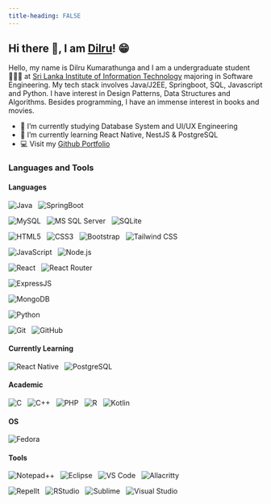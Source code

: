 ```yaml
---
title-heading: FALSE
---
```

<style>
h1 {
    display: none;
}

#hi-there--i-am-dilru- {
    font-size: 50px;
}
</style>

## Hi there 👋, I am [Dilru]()! 😁

Hello, my name is Dilru Kumarathunga and I am a undergraduate student👩🏽‍🎓 at [Sri Lanka Institute of Information Technology](https://www.sliit.lk/) majoring in Software Engineering. My tech stack involves Java/J2EE, Springboot, SQL, Javascript and Python. I have interest in Design Patterns, Data Structures and Algorithms. Besides programming, I have an immense interest in books and movies.

- 🔭 I’m currently studying Database System and UI/UX Engineering
- 🌱 I’m currently learning React Native, NestJS & PostgreSQL
- 💻 Visit my [Github Portfolio](https://github.com/DilruX10)
  
### Languages and Tools

#### Languages

![Java](https://img.shields.io/badge/Java-ED8B00?style=for-the-badge&logo=openjdk&logoColor=white)&nbsp;&nbsp;
![SpringBoot](https://img.shields.io/badge/Spring-6DB33F?style=for-the-badge&logo=spring&logoColor=white)&nbsp;&nbsp;

![MySQL](https://img.shields.io/badge/MySQL-005C84?style=for-the-badge&logo=mysql&logoColor=white)&nbsp;&nbsp;
![MS SQL Server](https://img.shields.io/badge/Microsoft_SQL_Server-CC2927?style=for-the-badge&logo=microsoft-sql-server&logoColor=white)&nbsp;&nbsp;
![SQLite](https://img.shields.io/badge/SQLite-07405E?style=for-the-badge&logo=sqlite&logoColor=white)&nbsp;&nbsp;

![HTML5](https://img.shields.io/badge/HTML5-E34F26?style=for-the-badge&logo=html5&logoColor=white)&nbsp;&nbsp;
![CSS3](https://img.shields.io/badge/CSS-239120?&style=for-the-badge&logo=css3&logoColor=white)&nbsp;&nbsp;
![Bootstrap](https://img.shields.io/badge/Bootstrap-563D7C?style=for-the-badge&logo=bootstrap&logoColor=white)&nbsp;&nbsp;
![Tailwind CSS](https://img.shields.io/badge/Tailwind_CSS-38B2AC?style=for-the-badge&logo=tailwind-css&logoColor=white)&nbsp;&nbsp;

![JavaScript](https://img.shields.io/badge/JavaScript-F7DF1E?style=for-the-badge&logo=javascript&logoColor=black)&nbsp;&nbsp;
![Node.js](https://img.shields.io/badge/Node.js-43853D?style=for-the-badge&logo=node.js&logoColor=white)&nbsp;&nbsp;

![React](https://img.shields.io/badge/React-20232A?style=for-the-badge&logo=react&logoColor=61DAFB)&nbsp;&nbsp;
![React Router](https://img.shields.io/badge/React_Router-CA4245?style=for-the-badge&logo=react-router&logoColor=white)&nbsp;&nbsp;

![ExpressJS](https://img.shields.io/badge/Express.js-404D59?style=for-the-badge)&nbsp;&nbsp;

![MongoDB](https://img.shields.io/badge/MongoDB-4EA94B?style=for-the-badge&logo=mongodb&logoColor=white)&nbsp;&nbsp;

![Python](https://img.shields.io/badge/Python-3776AB?style=for-the-badge&logo=python&logoColor=white)&nbsp;&nbsp;

![Git](https://img.shields.io/badge/-Git-black?style=for-the-badge&logo=appveyor)&nbsp;&nbsp;
![GitHub](https://img.shields.io/badge/-GitHub-black?style=for-the-badge&logo=appveyor)&nbsp;&nbsp;

#### Currently Learning

![React Native](https://img.shields.io/badge/React_Native-20232A?style=for-the-badge&logo=react&logoColor=61DAFB)&nbsp;&nbsp;
![PostgreSQL](https://img.shields.io/badge/PostgreSQL-316192?style=for-the-badge&logo=postgresql&logoColor=white)&nbsp;&nbsp;

#### Academic

![C](https://img.shields.io/badge/C-00599C?style=for-the-badge&logo=c&logoColor=white)&nbsp;&nbsp;
![C++](https://img.shields.io/badge/C%2B%2B-00599C?style=for-the-badge&logo=c%2B%2B&logoColor=white)&nbsp;&nbsp;
![PHP](https://img.shields.io/badge/PHP-777BB4?style=for-the-badge&logo=php&logoColor=white)&nbsp;&nbsp;
![R](https://img.shields.io/badge/R-276DC3?style=for-the-badge&logo=r&logoColor=white)&nbsp;&nbsp;
![Kotlin](https://img.shields.io/badge/Kotlin-0095D5?&style=for-the-badge&logo=kotlin&logoColor=white)&nbsp;&nbsp;

#### OS

![Fedora](https://img.shields.io/badge/Fedora-294172?style=for-the-badge&logo=fedora&logoColor=white)&nbsp;&nbsp;

#### Tools

![Notepad++](https://img.shields.io/badge/Notepad++-90E59A.svg?style=for-the-badge&logo=notepad%2B%2B&logoColor=black)&nbsp;&nbsp;
![Eclipse](https://img.shields.io/badge/Eclipse-2C2255?style=for-the-badge&logo=eclipse&logoColor=white)&nbsp;&nbsp;
![VS Code](https://img.shields.io/badge/Visual_Studio_Code-0078D4?style=for-the-badge&logo=visual%20studio%20code&logoColor=white)&nbsp;&nbsp;
![Allacritty](https://img.shields.io/badge/alacritty-F46D01?style=for-the-badge&logo=alacritty&logoColor=white)&nbsp;&nbsp;

![RepelIt](https://img.shields.io/badge/replit-667881?style=for-the-badge&logo=replit&logoColor=white)&nbsp;&nbsp;
![RStudio](https://img.shields.io/badge/RStudio-75AADB?style=for-the-badge&logo=RStudio&logoColor=white)&nbsp;&nbsp;
![Sublime](https://img.shields.io/badge/sublime_text-%23575757.svg?&style=for-the-badge&logo=sublime-text&logoColor=important)&nbsp;&nbsp;
![Visual Studio](https://img.shields.io/badge/Visual_Studio-5C2D91?style=for-the-badge&logo=visual%20studio&logoColor=white)&nbsp;&nbsp;


<!-- https://dev.to/envoy_/150-badges-for-github-pnk -->
